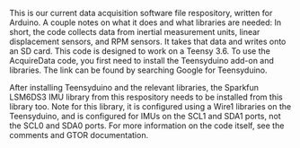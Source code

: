 This is our current data acquisition software file respository, written for Arduino.
A couple notes on what it does and what libraries are needed:
In short, the code collects data from inertial measurement units, linear displacement
sensors, and RPM sensors. It takes that data and writes onto an SD card.
This code is designed to work on a Teensy 3.6. To use the AcquireData code,
you first need to install the Teensyduino add-on and libraries.
The link can be found by searching Google for Teensyduino.

After installing Teensyduino and the relevant libraries, the Sparkfun LSM6DS3 IMU
library from this respository needs to be installed from this library too. 
Note for this library, it is configured using a Wire1 libraries on the Teensyduino,
and is configured for IMUs on the SCL1 and SDA1 ports, not the SCL0 and SDA0 ports. 
For more information on the code itself, see the comments and GTOR documentation. 